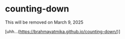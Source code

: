 # counting-down

This will be removed on March 9, 2025

[uhh...(https://brahmayatmika.github.io/counting-down/)]
